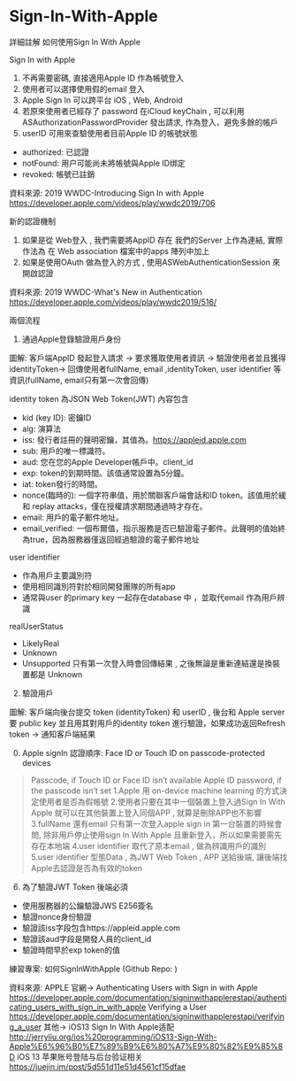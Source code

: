 # Sign-In-With-Apple
詳細註解 如何使用Sign In With Apple

Sign In with Apple

1. 不再需要密碼, 直接適用Apple ID 作為帳號登入
2. 使用者可以選擇使用假的email 登入
3. Apple Sign In 可以跨平台 iOS , Web, Android 
4. 若原來使用者已經存了 password 在iCloud keyChain , 可以利用ASAuthorizationPasswordProvider 發出請求, 作為登入，避免多餘的帳戶
5. userID 可用來查驗使用者目前Apple ID 的帳號狀態
* authorized: 已認證
* notFound: 用户可能尚未將帳號與Apple ID绑定
* revoked: 帳號已註銷
 
資料來源: 
2019 WWDC-Introducing Sign In with Apple
https://developer.apple.com/videos/play/wwdc2019/706

新的認證機制

1. 如果是從 Web登入 , 我們需要將AppID 存在 我們的Server 上作為連結,  實際作法為 在 Web association 檔案中的apps 陣列中加上 
2. 如果是使用OAuth 做為登入的方式  , 使用ASWebAuthenticationSession 來開啟認證

資料來源: 
2019 WWDC-What's New in Authentication
https://developer.apple.com/videos/play/wwdc2019/516/

兩個流程

1. 通過Apple登錄驗證用戶身份

圖解:  客戶端AppID 發起登入請求 -> 要求獲取使用者資訊 -> 驗證使用者並且獲得identityToken-> 回傳使用者fullName, email ,identityToken, user identifier 等資訊(fullName, email只有第一次會回傳)

identity token 為JSON Web Token(JWT) 內容包含
* kid (key ID): 密鑰ID
* alg: 演算法
* iss: 發行者註冊的聲明密鑰，其值為。https://appleid.apple.com
* sub: 用戶的唯一標識符。 
* aud: 您在您的Apple Developer帳戶中。client_id
* exp: token的到期時間。該值通常設置為5分鐘。
* iat: token發行的時間。
* nonce(臨時的): 一個字符串值，用於關聯客戶端會話和ID token。該值用於緩和 replay attacks，僅在授權請求期間通過時才存在。
* email: 用戶的電子郵件地址。
* email_verified: 一個布爾值，指示服務是否已驗證電子郵件。此聲明的值始終為true，因為服務器僅返回經過驗證的電子郵件地址

user identifier 
* 作為用戶主要識別符
* 使用相同識別符對於相同開發團隊的所有app
* 通常與user 的primary key 一起存在database 中 ，並取代email 作為用戶辨識

realUserStatus
* LikelyReal
* Unknown
* Unsupported
只有第一次登入時會回傳結果 , 之後無論是重新連結還是換裝置都是 Unknown



2. 驗證用戶

圖解: 客戶端向後台提交 token (identityToken) 和 userID , 後台和 Apple server要 public key 並且用其對用戶的identity token 進行驗證，如果成功返回Refresh token -> 通知客戶端結果

0. Apple signIn 認證順序:
Face ID or Touch ID on passcode-protected devices
>Passcode, if Touch ID or Face ID isn’t available
>Apple ID password, if the passcode isn’t set
1.Apple 用 on-device machine learning 的方式決定使用者是否為假帳號
2.使用者只要在其中一個裝置上登入過Sign In With Apple 就可以在其他裝置上登入同個APP , 就算是刪除APP也不影響
3.fullName 還有email 只有第一次登入apple sign in 第一台裝置的時候會問, 除非用戶停止使用sign In With Apple 且重新登入，所以如果需要需先存在本地端
4.user identifier 取代了原本email , 做為辨識用戶的識別
5.user identifier 型態Data , 為JWT Web Token , APP 送給後端, 讓後端找Apple去認證是否為有效的token
6. 為了驗證JWT Token 後端必須
* 使用服務器的公鑰驗證JWS E256簽名
* 驗證nonce身份驗證
* 驗證該iss字段包含https://appleid.apple.com
* 驗證該aud字段是開發人員的client_id
* 驗證時間早於exp token的值

練習專案:
如何SignInWithApple (Github Repo: )

資料來源:
APPLE 官網->
Authenticating Users with Sign in with Apple
https://developer.apple.com/documentation/signinwithapplerestapi/authenticating_users_with_sign_in_with_apple
Verifying a User
https://developer.apple.com/documentation/signinwithapplerestapi/verifying_a_user
其他-> 
iOS13 Sign In With Apple适配
http://jerryliu.org/ios%20programming/iOS13-Sign-With-Apple%E6%96%B0%E7%89%B9%E6%80%A7%E9%80%82%E9%85%8D
iOS 13 苹果账号登陆与后台验证相关
https://juejin.im/post/5d551d11e51d4561cf15dfae
